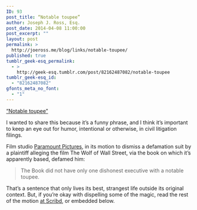 ```yaml
---
ID: 93
post_title: “Notable toupee”
author: Joseph J. Ross, Esq.
post_date: 2014-04-08 11:00:00
post_excerpt: ""
layout: post
permalink: >
  http://joeross.me/blog/links/notable-toupee/
published: true
tumblr_geek-esq_permalink:
  - >
    http://geek-esq.tumblr.com/post/82162487082/notable-toupee
tumblr_geek-esq_id:
  - "82162487082"
gfonts_meta_no_font:
  - "1"
---
```

<a href='http://www.hollywoodreporter.com/thr-esq/paramount-demands-wolf-wall-street-694267'>“Notable toupee”</a><div class="link_description"><p>I wanted to share this because it’s a funny phrase, and I think it’s important to keep an eye out for humor, intentional or otherwise, in civil litigation filings.</p>

<p><!-- more --></p>

<p>Film studio <a href="http://www.paramount.com/" target="_blank">Paramount Pictures</a>, in its motion to dismiss a defamation suit by a plaintiff alleging the film The Wolf of Wall Street, via the book on which it’s apparently based, defamed him:</p>

<blockquote>
  <p>The Book did not have only one dishonest executive with a notable toupee.</p>
</blockquote>

<p>That’s a sentence that only lives its best, strangest life outside its original context. But, if you’re okay with dispelling some of the magic, read the rest of the motion <a href="http://www.scribd.com/doc/216889093/Wolf-Response" target="_blank">at Scribd</a>, or embedded below.</p>

</div>